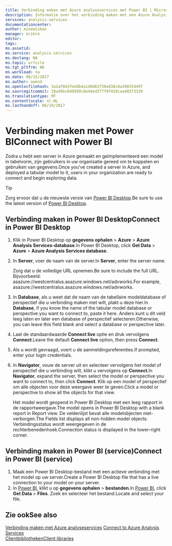 ```yaml
---
title: Verbinding maken met Azure analyseservices met Power BI | Microsoft Docs
description: Informatie over het verbinding maken met een Azure Analysis Services-server met behulp van Power BI.
services: analysis-services
documentationcenter: 
author: minewiskan
manager: erikre
editor: 
tags: 
ms.assetid: 
ms.service: analysis-services
ms.devlang: NA
ms.topic: article
ms.tgt_pltfrm: NA
ms.workload: na
ms.date: 08/15/2017
ms.author: owend
ms.openlocfilehash: 3a2af043feddb4a1d6d63f50e838c8a39035449f
ms.sourcegitcommit: 18ad9bc049589c8e44ed277f8f43dcaa483f3339
ms.translationtype: MT
ms.contentlocale: nl-NL
ms.lasthandoff: 08/29/2017
---
```

# <a name="connect-with-power-bi"></a><span data-ttu-id="d8b82-103">Verbinding maken met Power BI</span><span class="sxs-lookup"><span data-stu-id="d8b82-103">Connect with Power BI</span></span>

<span data-ttu-id="d8b82-104">Zodra u hebt een server in Azure gemaakt en geïmplementeerd een model in tabelvorm, zijn gebruikers in uw organisatie gereed om te koppelen en gebruiken van gegevens.</span><span class="sxs-lookup"><span data-stu-id="d8b82-104">Once you've created a server in Azure, and deployed a tabular model to it, users in your organization are ready to connect and begin exploring data.</span></span> 

> [!TIP]
> <span data-ttu-id="d8b82-105">Zorg ervoor dat u de nieuwste versie van [Power BI Desktop](https://powerbi.microsoft.com/desktop/).</span><span class="sxs-lookup"><span data-stu-id="d8b82-105">Be sure to use the latest version of [Power BI Desktop](https://powerbi.microsoft.com/desktop/).</span></span>
> 
> 
  
## <a name="connect-in-power-bi-desktop"></a><span data-ttu-id="d8b82-106">Verbinding maken in Power BI Desktop</span><span class="sxs-lookup"><span data-stu-id="d8b82-106">Connect in Power BI Desktop</span></span>

1. <span data-ttu-id="d8b82-107">Klik in Power BI Desktop op **gegevens ophalen** > **Azure** > **Azure Analysis Services-database**.</span><span class="sxs-lookup"><span data-stu-id="d8b82-107">In Power BI Desktop, click **Get Data** > **Azure** > **Azure Analysis Services database**.</span></span>

2. <span data-ttu-id="d8b82-108">In **Server**, voer de naam van de server.</span><span class="sxs-lookup"><span data-stu-id="d8b82-108">In **Server**, enter the server name.</span></span> 
    
    <span data-ttu-id="d8b82-109">Zorg dat u de volledige URL opnemen.</span><span class="sxs-lookup"><span data-stu-id="d8b82-109">Be sure to include the full URL.</span></span> <span data-ttu-id="d8b82-110">Bijvoorbeeld: asazure://westcentralus.asazure.windows.net/advworks.</span><span class="sxs-lookup"><span data-stu-id="d8b82-110">For example, asazure://westcentralus.asazure.windows.net/advworks.</span></span>

3. <span data-ttu-id="d8b82-111">In **Database**, als u weet dat de naam van de tabellaire modeldatabase of perspectief die u verbinding maken met wilt, plakt u deze hier.</span><span class="sxs-lookup"><span data-stu-id="d8b82-111">In **Database**, if you know the name of the tabular model database or perspective you want to connect to, paste it here.</span></span> <span data-ttu-id="d8b82-112">Anders kunt u dit veld leeg laten en later een database of perspectief selecteren.</span><span class="sxs-lookup"><span data-stu-id="d8b82-112">Otherwise, you can leave this field blank and select a database or perspective later.</span></span>

4. <span data-ttu-id="d8b82-113">Laat de standaardwaarde **Connect live** optie en druk vervolgens **Connect**.</span><span class="sxs-lookup"><span data-stu-id="d8b82-113">Leave the default **Connect live** option, then press **Connect**.</span></span> 

5. <span data-ttu-id="d8b82-114">Als u wordt gevraagd, voert u de aanmeldingsreferenties.</span><span class="sxs-lookup"><span data-stu-id="d8b82-114">If prompted, enter your login credentials.</span></span> 

6. <span data-ttu-id="d8b82-115">In **Navigator**, vouw de server uit en selecteer vervolgens het model of perspectief die u verbinding wilt, klikt u vervolgens op **Connect**.</span><span class="sxs-lookup"><span data-stu-id="d8b82-115">In **Navigator**, expand the server, then select the model or perspective you want to connect to, then click **Connect**.</span></span> <span data-ttu-id="d8b82-116">Klik op een model of perspectief om alle objecten voor deze weergave weer te geven.</span><span class="sxs-lookup"><span data-stu-id="d8b82-116">Click  a model or perspective to show all the objects for that view.</span></span>

    <span data-ttu-id="d8b82-117">Het model wordt geopend in Power BI Desktop met een leeg rapport in de rapportweergave.</span><span class="sxs-lookup"><span data-stu-id="d8b82-117">The model opens in Power BI Desktop with a blank report in Report view.</span></span> <span data-ttu-id="d8b82-118">De veldenlijst bevat alle modelobjecten niet-verborgen.</span><span class="sxs-lookup"><span data-stu-id="d8b82-118">The Fields list displays all non-hidden model objects.</span></span> <span data-ttu-id="d8b82-119">Verbindingsstatus wordt weergegeven in de rechterbenedenhoek.</span><span class="sxs-lookup"><span data-stu-id="d8b82-119">Connection status is displayed in the lower-right corner.</span></span>

## <a name="connect-in-power-bi-service"></a><span data-ttu-id="d8b82-120">Verbinding maken in Power BI (service)</span><span class="sxs-lookup"><span data-stu-id="d8b82-120">Connect in Power BI (service)</span></span>

1. <span data-ttu-id="d8b82-121">Maak een Power BI Desktop-bestand met een actieve verbinding met het model op uw server.</span><span class="sxs-lookup"><span data-stu-id="d8b82-121">Create a Power BI Desktop file that has a live connection to your model on your server.</span></span>
2. <span data-ttu-id="d8b82-122">In [Power BI](https://powerbi.microsoft.com), klikt u op **gegevens ophalen** > **bestanden**.</span><span class="sxs-lookup"><span data-stu-id="d8b82-122">In [Power BI](https://powerbi.microsoft.com), click **Get Data** > **Files**.</span></span> <span data-ttu-id="d8b82-123">Zoek en selecteer het bestand.</span><span class="sxs-lookup"><span data-stu-id="d8b82-123">Locate and select your file.</span></span>



## <a name="see-also"></a><span data-ttu-id="d8b82-124">Zie ook</span><span class="sxs-lookup"><span data-stu-id="d8b82-124">See also</span></span>
<span data-ttu-id="d8b82-125">[Verbinding maken met Azure analyseservices](analysis-services-connect.md) </span><span class="sxs-lookup"><span data-stu-id="d8b82-125">[Connect to Azure Analysis Services](analysis-services-connect.md) </span></span>  
[<span data-ttu-id="d8b82-126">Clientbibliotheken</span><span class="sxs-lookup"><span data-stu-id="d8b82-126">Client libraries</span></span>](analysis-services-data-providers.md)

